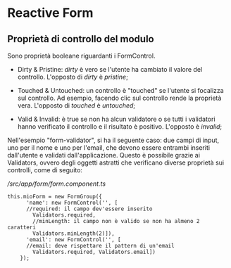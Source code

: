# Reactive Form 

## Proprietà di controllo del modulo

Sono proprietà booleane riguardanti i FormControl. 

- Dirty & Pristine: _dirty_ è vero se l'utente ha cambiato il valore del controllo. L'opposto di _dirty_ è _pristine_;

- Touched & Untouched: un controllo è "touched" se l'utente si focalizza sul controllo. Ad esempio, facendo clic sul controllo rende la proprietà vera. L'opposto di _touched_ è _untouched_;

- Valid & Invalid: è true se non ha alcun validatore o se tutti i validatori hanno verificato il controllo e il risultato è positivo. L'opposto è _invalid_;

Nell'esempio "form-validator", si ha il seguente caso: due campi di input, uno per il nome e uno per l'email, che devono essere entrambi inseriti dall'utente e validati dall'applicazione. 
Questo è possibile grazie ai Validators, ovvero degli oggetti astratti che verificano diverse proprietà sui controlli, come di seguito:

_/src/app/form/form.component.ts_

```
this.mioForm = new FormGroup({
      'name': new FormControl('', [
      //required: il campo dev'essere inserito
        Validators.required,
        //minLength: il campo non è valido se non ha almeno 2 caratteri
        Validators.minLength(2)]),
      'email': new FormControl('', [
      //email: deve rispettare il pattern di un'email
        Validators.required, Validators.email])
    });
```
